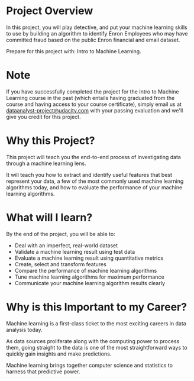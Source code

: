 # Project Overview

In this project, you will play detective, and put your machine learning skills to use by building an algorithm to identify Enron Employees who may have committed fraud based on the public Enron financial and email dataset.

Prepare for this project with: Intro to Machine Learning.

# Note
If you have successfully completed the project for the Intro to Machine Learning course in the past (which entails having graduated from the course and having access to your course certificate), simply email us at dataanalyst-project@udacity.com with your passing evaluation and we'll give you credit for this project.

# Why this Project?
This project will teach you the end-to-end process of investigating data through a machine learning lens.

It will teach you how to extract and identify useful features that best represent your data, a few of the most commonly used machine learning algorithms today, and how to evaluate the performance of your machine learning algorithms.

# What will I learn?
By the end of the project, you will be able to:

* Deal with an imperfect, real-world dataset
* Validate a machine learning result using test data
* Evaluate a machine learning result using quantitative metrics
* Create, select and transform features
* Compare the performance of machine learning algorithms
* Tune machine learning algorithms for maximum performance
* Communicate your machine learning algorithm results clearly

# Why is this Important to my Career?
Machine learning is a first-class ticket to the most exciting careers in data analysis today.

As data sources proliferate along with the computing power to process them, going straight to the data is one of the most straightforward ways to quickly gain insights and make predictions.

Machine learning brings together computer science and statistics to harness that predictive power.